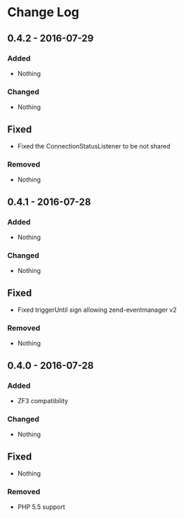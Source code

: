 # Change Log

## 0.4.2 - 2016-07-29
### Added
- Nothing

### Changed
- Nothing

## Fixed
- Fixed the ConnectionStatusListener to be not shared

### Removed
- Nothing


## 0.4.1 - 2016-07-28
### Added
- Nothing

### Changed
- Nothing

## Fixed
- Fixed triggerUntil sign allowing zend-eventmanager v2

### Removed
- Nothing


## 0.4.0 - 2016-07-28
### Added
- ZF3 compatibility

### Changed
- Nothing

## Fixed
- Nothing

### Removed
- PHP 5.5 support